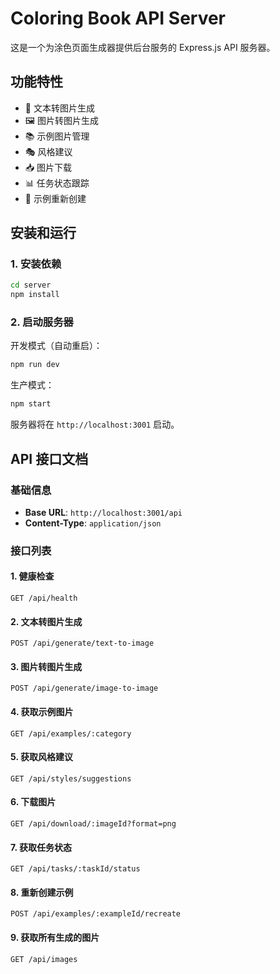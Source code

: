# Coloring Book API Server

这是一个为涂色页面生成器提供后台服务的 Express.js API 服务器。

## 功能特性

- 🎨 文本转图片生成
- 🖼️ 图片转图片生成
- 📚 示例图片管理
- 🎭 风格建议
- 📥 图片下载
- 📊 任务状态跟踪
- 🔄 示例重新创建

## 安装和运行

### 1. 安装依赖

```bash
cd server
npm install
```

### 2. 启动服务器

开发模式（自动重启）：
```bash
npm run dev
```

生产模式：
```bash
npm start
```

服务器将在 `http://localhost:3001` 启动。

## API 接口文档

### 基础信息

- **Base URL**: `http://localhost:3001/api`
- **Content-Type**: `application/json`

### 接口列表

#### 1. 健康检查
```
GET /api/health
```

#### 2. 文本转图片生成
```
POST /api/generate/text-to-image
```

#### 3. 图片转图片生成
```
POST /api/generate/image-to-image
```

#### 4. 获取示例图片
```
GET /api/examples/:category
```

#### 5. 获取风格建议
```
GET /api/styles/suggestions
```

#### 6. 下载图片
```
GET /api/download/:imageId?format=png
```

#### 7. 获取任务状态
```
GET /api/tasks/:taskId/status
```

#### 8. 重新创建示例
```
POST /api/examples/:exampleId/recreate
```

#### 9. 获取所有生成的图片
```
GET /api/images
``` 